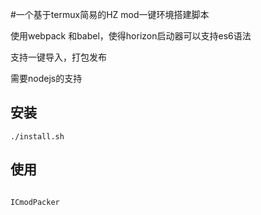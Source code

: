 #一个基于termux简易的HZ mod一键环境搭建脚本

使用webpack 和babel，使得horizon启动器可以支持es6语法

支持一键导入，打包发布

需要nodejs的支持

## 安装 

```
./install.sh
```

## 使用
```

ICmodPacker
```
